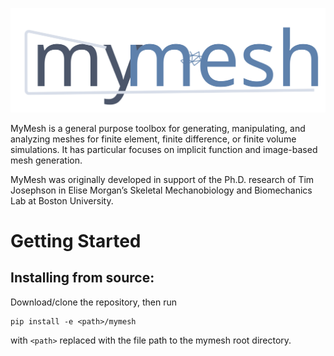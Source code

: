 ![](resources/mymesh_logo.svg)

MyMesh is a general purpose toolbox for generating, manipulating, and analyzing 
meshes for finite element, finite difference, or finite volume simulations. It 
has particular focuses on implicit function and image-based mesh generation.

MyMesh was originally developed in support of the Ph.D. research of Tim 
Josephson in Elise Morgan’s Skeletal Mechanobiology and Biomechanics Lab at 
Boston University.

# Getting Started

## Installing from source:
Download/clone the repository, then run
```
pip install -e <path>/mymesh
```
with `<path>` replaced with the file path to the mymesh root directory.
